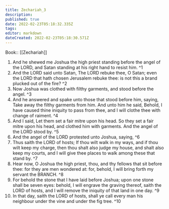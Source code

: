 ```yaml
---
title: Zechariah_3
description: 
published: true
date: 2022-02-23T05:18:32.335Z
tags: 
editor: markdown
dateCreated: 2022-02-23T05:18:30.571Z
---
```


 Book:: [[Zechariah]]
 1. And he shewed me Joshua the high priest standing before the angel of the LORD, and Satan standing at his right hand to resist him. ^1
 2. And the LORD said unto Satan, The LORD rebuke thee, O Satan; even the LORD that hath chosen Jerusalem rebuke thee: is not this a brand plucked out of the fire? ^2
 3. Now Joshua was clothed with filthy garments, and stood before the angel. ^3
 4. And he answered and spake unto those that stood before him, saying, Take away the filthy garments from him. And unto him he said, Behold, I have caused thine iniquity to pass from thee, and I will clothe thee with change of raiment. ^4
 5. And I said, Let them set a fair mitre upon his head. So they set a fair mitre upon his head, and clothed him with garments. And the angel of the LORD stood by. ^5
 6. And the angel of the LORD protested unto Joshua, saying, ^6
 7. Thus saith the LORD of hosts; If thou wilt walk in my ways, and if thou wilt keep my charge, then thou shalt also judge my house, and shalt also keep my courts, and I will give thee places to walk among these that stand by. ^7
 8. Hear now, O Joshua the high priest, thou, and thy fellows that sit before thee: for they are men wondered at: for, behold, I will bring forth my servant the BRANCH. ^8
 9. For behold the stone that I have laid before Joshua; upon one stone shall be seven eyes: behold, I will engrave the graving thereof, saith the LORD of hosts, and I will remove the iniquity of that land in one day. ^9
 10. In that day, saith the LORD of hosts, shall ye call every man his neighbour under the vine and under the fig tree. ^10
